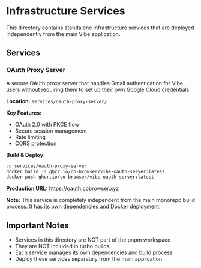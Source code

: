# Infrastructure Services

This directory contains standalone infrastructure services that are deployed independently from the main Vibe application.

## Services

### OAuth Proxy Server

A secure OAuth proxy server that handles Gmail authentication for Vibe users without requiring them to set up their own Google Cloud credentials.

**Location:** `services/oauth-proxy-server/`

**Key Features:**
- OAuth 2.0 with PKCE flow
- Secure session management
- Rate limiting
- CORS protection

**Build & Deploy:**
```bash
cd services/oauth-proxy-server
docker build -t ghcr.io/co-browser/vibe-oauth-server:latest .
docker push ghcr.io/co-browser/vibe-oauth-server:latest
```

**Production URL:** https://oauth.cobrowser.xyz

**Note:** This service is completely independent from the main monorepo build process. It has its own dependencies and Docker deployment.

## Important Notes

- Services in this directory are NOT part of the pnpm workspace
- They are NOT included in turbo builds
- Each service manages its own dependencies and build process
- Deploy these services separately from the main application